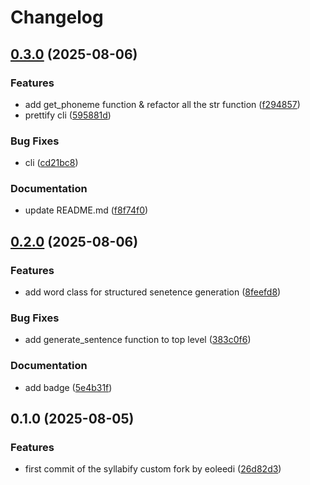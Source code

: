 # Changelog

## [0.3.0](https://github.com/eoleedi/syllabify/compare/v0.2.0...v0.3.0) (2025-08-06)


### Features

* add get_phoneme function & refactor all the str function ([f294857](https://github.com/eoleedi/syllabify/commit/f294857e5f8d1196e3b382680ed4f06f5c21e24c))
* prettify cli ([595881d](https://github.com/eoleedi/syllabify/commit/595881d029b5c24c6424ec826ae6ef93384b85dd))


### Bug Fixes

* cli ([cd21bc8](https://github.com/eoleedi/syllabify/commit/cd21bc8c7b1e3a7ae8cddf86a9eb50fbdc9a2e7b))


### Documentation

* update README.md ([f8f74f0](https://github.com/eoleedi/syllabify/commit/f8f74f099f77b620b0be2be50ba4abe9211badbd))

## [0.2.0](https://github.com/eoleedi/syllabify/compare/v0.1.0...v0.2.0) (2025-08-06)


### Features

* add word class for structured senetence generation ([8feefd8](https://github.com/eoleedi/syllabify/commit/8feefd8e3bd377c3c1c919bbaf18cddee4e90633))


### Bug Fixes

* add generate_sentence function to top level ([383c0f6](https://github.com/eoleedi/syllabify/commit/383c0f675483127d42d33322fe4e8ec10e5647a9))


### Documentation

* add badge ([5e4b31f](https://github.com/eoleedi/syllabify/commit/5e4b31f400934e430f883fbc91c5732b44e2504b))

## 0.1.0 (2025-08-05)


### Features

* first commit of the syllabify custom fork by eoleedi ([26d82d3](https://github.com/eoleedi/syllabify/commit/26d82d3f0ff2aabd294db5d16fccd56472e7cedc))
